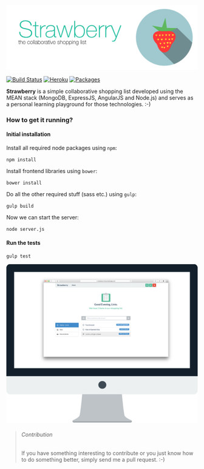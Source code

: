 ![Screenshot](/documentation/figures/StrawberryBanner.png?raw=true "Banner")


[![Build Status](https://magnum.travis-ci.com/livioso/strawberry.svg?token=kpWqqJtsH64npvSXGE75&branch=master&style=flat)](https://magnum.travis-ci.com/livioso/strawberry) [![Heroku](https://heroku-badge.herokuapp.com/?app=strawberry-livioso&style=flat)](https://strawberry-livioso.herokuapp.com/) [![Packages](https://david-dm.org/livioso/strawberry.svg)](https://github.com/livioso/strawberry/blob/master/package.json)

**Strawberry** is a simple collaborative shopping list developed using the MEAN stack (MongoDB, ExpressJS, AngularJS and Node.js) and serves as a personal learning playground for those technologies. :-)

### How to get it running?

#### Initial installation

Install all required node packages using `npm`:

```
npm install
```

Install frontend libraries using `bower`:

```
bower install
```

Do all the other required stuff (sass etc.) using `gulp`:

```
gulp build
```

Now we can start the server:

```
node server.js
```

#### Run the tests
```
gulp test
```


![Screenshot](/documentation/figures/Screenshot.png?raw=true "Screenshot")

> ###### Contribution
> If you have something interesting to contribute or you just know how to do something better, simply send me a pull request. :-)
